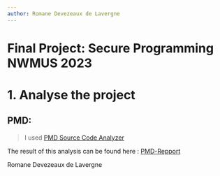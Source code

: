 ```yaml
---
author: Romane Devezeaux de Lavergne
---
```

# Final Project: Secure Programming NWMUS 2023

# 1. Analyse the project

## PMD:

> I used [PMD Source Code Analyzer](https://pmd.github.io/)

The result of this analysis can be found here : [PMD-Repport](/Analysis/PMD-Repport.html)



Romane Devezeaux de Lavergne

